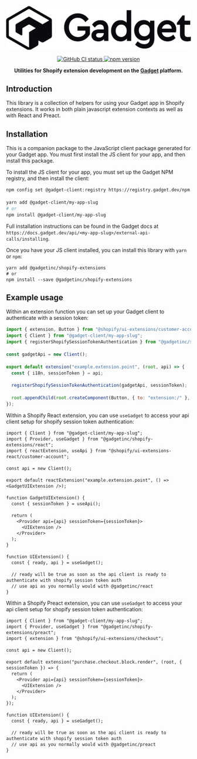 <div align="center">
  <p>
    <img alt="Gadget logo" src="https://raw.githubusercontent.com/gadget-inc/js-clients/main/docs/assets/gadget-logo.png" />
  </p>
  <p>
    <a href="">
      <img alt="GitHub CI status" src="https://badgen.net/github/checks/gadget-inc/js-clients/main/test?label=CI" />
    </a>
    <a href="https://www.npmjs.com/package/@gadgetinc/react-shopify-app-bridge">
      <img alt="npm version" src="https://badgen.net/npm/dw/@gadgetinc/shopify-extensions?color=4148f2" />
    </a>
  </p>
  <p>
    <strong>
      Utilities for Shopify extension development on the <a href="https://gadget.dev">Gadget</a> platform.
    </strong>
  </p>
</div>

## Introduction

This library is a collection of helpers for using your Gadget app in Shopify extensions. It works in both plain javascript extension contexts as well as with React and Preact.

## Installation

This is a companion package to the JavaScript client package generated for your Gadget app. You must first install the JS client for your app, and then install this package.

To install the JS client for your app, you must set up the Gadget NPM registry, and then install the client:

```bash
npm config set @gadget-client:registry https://registry.gadget.dev/npm

yarn add @gadget-client/my-app-slug
# or
npm install @gadget-client/my-app-slug
```

Full installation instructions can be found in the Gadget docs at `https://docs.gadget.dev/api/<my-app-slug>/external-api-calls/installing`.

Once you have your JS client installed, you can install this library with `yarn` or `npm`:

```
yarn add @gadgetinc/shopify-extensions
# or
npm install --save @gadgetinc/shopify-extensions
```

## Example usage

Within an extension function you can set up your Gadget client to authenticate with a session token:

```javascript
import { extension, Button } from "@shopify/ui-extensions/customer-account";
import { Client } from "@gadget-client/my-app-slug";
import { registerShopifySessionTokenAuthentication } from "@gadgetinc/shopify-extensions";

const gadgetApi = new Client();

export default extension("example.extension.point", (root, api) => {
  const { i18n, sessionToken } = api;

  registerShopifySessionTokenAuthentication(gadgetApi, sessionToken);

  root.appendChild(root.createComponent(Button, { to: "extension:/" }, i18n.translate("menuItemButton")));
});
```

Within a Shopify React extension, you can use `useGadget` to access your api client setup for shopify session token authentication:

```tsx
import { Client } from "@gadget-client/my-app-slug";
import { Provider, useGadget } from "@gadgetinc/shopify-extensions/react";
import { reactExtension, useApi } from "@shopify/ui-extensions-react/customer-account";

const api = new Client();

export default reactExtension("example.extension.point", () => <GadgetUIExtension />);

function GadgetUIExtension() {
  const { sessionToken } = useApi();

  return (
    <Provider api={api} sessionToken={sessionToken}>
      <UIExtension />
    </Provider>
  );
}

function UIExtension() {
  const { ready, api } = useGadget();

  // ready will be true as soon as the api client is ready to authenticate with shopify session token auth
  // use api as you normally would with @gadgetinc/react
}
```

Within a Shopify Preact extension, you can use `useGadget` to access your api client setup for shopify session token authentication:

```tsx
import { Client } from "@gadget-client/my-app-slug";
import { Provider, useGadget } from "@gadgetinc/shopify-extensions/preact";
import { extension } from "@shopify/ui-extensions/checkout";

const api = new Client();

export default extension("purchase.checkout.block.render", (root, { sessionToken }) => {
  return (
    <Provider api={api} sessionToken={sessionToken}>
      <UIExtension />
    </Provider>
  );
});

function UIExtension() {
  const { ready, api } = useGadget();

  // ready will be true as soon as the api client is ready to authenticate with shopify session token auth
  // use api as you normally would with @gadgetinc/preact
}
```
